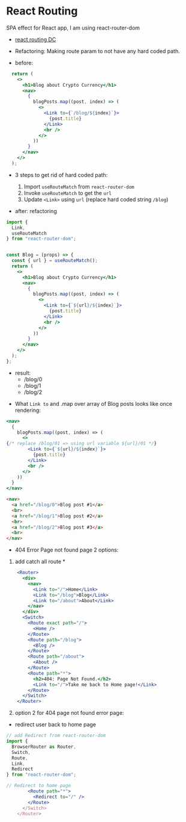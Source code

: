 # React Routing

SPA effect for React app, I am using react-router-dom

* [react routing DC](https://learn.digitalcrafts.com/flex/lessons/full-stack-frameworks/react-router/#overview)

* Refactoring: Making route param to not have any hard coded path.

- before:
```jsx
  return (
    <>
      <h1>Blog about Crypto Currency</h1>
      <nav>
        {
          blogPosts.map((post, index) => (
            <>
              <Link to={`/blog/${index}`}>
                {post.title}
              </Link>
              <br />
            </>
          ))
        }
      </nav>
    </>
  );
```
- 3 steps to get rid of hard coded path:
  1. Import `useRouteMatch` from `react-router-dom`
  2. Invoke `useRouteMatch` to get the `url`
  3. Update `<Link>` using `url` (replace hard coded string `/blog`)

- after: refactoring

```jsx
import {
  Link,
  useRouteMatch
} from "react-router-dom";


const Blog = (props) => {
  const { url } = useRouteMatch();
  return (
    <>
      <h1>Blog about Crypto Currency</h1>
      <nav>
        {
          blogPosts.map((post, index) => (
            <>
              <Link to={`${url}/${index}`}>
                {post.title}
              </Link>
              <br />
            </>
          ))
        }
      </nav>
    </>
  );
};

```

* result: 
  - /blog/0
  - /blog/1
  - /blog/2


- What `Link to` and .map over array of Blog posts looks like once rendering:
```jsx
<nav>
  {
    blogPosts.map((post, index) => (
      <>
{/* replace /blog/01 => using url variable ${url}/01 */}
        <Link to={`${url}/${index}`}>
          {post.title}
        </Link>
        <br />
      </>
    ))
  }
</nav>
```

```html
<nav>
  <a href="/blog/0">Blog post #1</a>
  <br>
  <a href="/blog/1">Blog post #2</a>
  <br>
  <a href="/blog/2">Blog post #3</a>
  <br>
</nav>
```

- 404 Error Page not found page 2 options:
1) add catch all route *
```jsx
    <Router>
      <div>
        <nav>
          <Link to="/">Home</Link>
          <Link to="/blog">Blog</Link>
          <Link to="/about">About</Link>
        </nav>
      </div>
      <Switch>
        <Route exact path="/">
          <Home />
        </Route>
        <Route path="/blog">
          <Blog />
        </Route>
        <Route path="/about">
          <About />
        </Route>
        <Route path="*">
          <h2>404: Page Not Found.</h2>
          <Link to="/">Take me back to Home page!</Link>
        </Route>
      </Switch>
    </Router>
```

2) option 2 for 404 page not found error page:

* redirect user back to home page

```jsx
// add Redirect from react-router-dom
import { 
  BrowserRouter as Router, 
  Switch, 
  Route,
  Link,
  Redirect
} from "react-router-dom";

// Redirect to home page
        <Route path="*">
          <Redirect to="/" />
        </Route>
      </Switch>
    </Router>
```